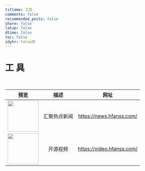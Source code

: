 ```yaml
---
titleme: 工具-
comments: false
recommended_posts: false
share: false
latup: false
dtime: false
toc: false
zdyhr: false的
---
```


# 工 具

</br>


|预览|描述|网址
|:-:|:-:|:-:|
|<img width="100px" height="100px"  src="https://gcore.jsdelivr.net/gh/hfanss2/githubpic@master/blog/104.png">|汇聚热点新闻|https://news.hfanss.com/|
|<img width="100px" height="100px"  src="https://gcore.jsdelivr.net/gh/hfanss2/githubpic@master/blog/106.jpg">|开源视频|https://video.hfanss.com/|
<br>

